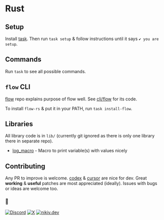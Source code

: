 # Rust

## Setup

Install [task](https://taskfile.dev/docs/installation). Then run `task setup` & follow instructions until it says `✔️ you are setup`.

## Commands

Run `task` to see all possible commands.

## `flow` CLI

[flow](https://github.com/nikitavoloboev/flow) repo explains purpose of flow well. See [cli/flow](cli/flow) for its code.

To install `flow-rs` & put it in your PATH, run `task install-flow`.

## Libraries

All library code is in `lib/` (currently git ignored as there is only one library there in separate repo).

- [log_macro](https://github.com/nikitavoloboev/log_macro) - Macro to print variable(s) with values nicely

## Contributing

Any PR to improve is welcome. [codex](https://github.com/openai/codex) & [cursor](https://cursor.com) are nice for dev. Great **working** & **useful** patches are most appreciated (ideally). Issues with bugs or ideas are welcome too.

### 🖤

[![Discord](https://go.nikiv.dev/badge-discord)](https://go.nikiv.dev/discord) [![X](https://go.nikiv.dev/badge-x)](https://x.com/nikitavoloboev) [![nikiv.dev](https://go.nikiv.dev/badge-nikiv)](https://nikiv.dev)
